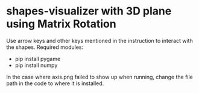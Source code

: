 # shapes-visualizer with 3D plane using Matrix Rotation
Use arrow keys and other keys mentioned in the instruction to interact with the shapes.
Required modules:
  - pip install pygame
  - pip install numpy

In the case where axis.png failed to show up when running, change the file path in the code to where it is installed.
